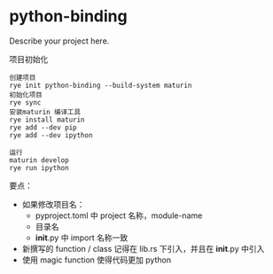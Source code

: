 # python-binding

Describe your project here.

项目初始化

```
创建项目
rye init python-binding --build-system maturin
初始化项目
rye sync
安装maturin 编译工具
rye install maturin
rye add --dev pip
rye add --dev ipython

运行
maturin develop
rye run ipython
```

要点：

- 如果修改项目名：
  - pyproject.toml 中 project 名称，module-name
  - 目录名
  - **init**.py 中 import 名称一致
- 新撰写的 function / class 记得在 lib.rs 下引入，并且在 **init**.py 中引入
- 使用 magic function 使得代码更加 python
